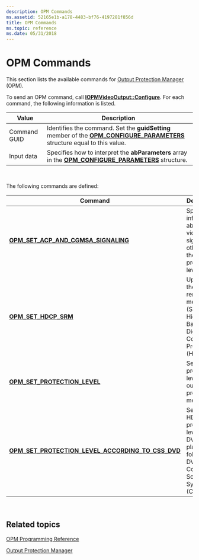 ```yaml
---
description: OPM Commands
ms.assetid: 52165e1b-a178-4483-bf76-4197281f856d
title: OPM Commands
ms.topic: reference
ms.date: 05/31/2018
---
```


# OPM Commands

This section lists the available commands for [Output Protection Manager](output-protection-manager.md) (OPM).

To send an OPM command, call [**IOPMVideoOutput::Configure**](/windows/desktop/api/opmapi/nf-opmapi-iopmvideooutput-configure). For each command, the following information is listed.



| Value             | Description                                                                                                                                                            |
|--------------|-------------------------------------------------------------------------------------------------------------------------------------------------------------|
| Command GUID | Identifies the command. Set the **guidSetting** member of the [**OPM\_CONFIGURE\_PARAMETERS**](/windows/desktop/api/opmapi/ns-opmapi-opm_configure_parameters) structure equal to this value. |
| Input data   | Specifies how to interpret the **abParameters** array in the [**OPM\_CONFIGURE\_PARAMETERS**](/windows/desktop/api/opmapi/ns-opmapi-opm_configure_parameters) structure.                      |



 

The following commands are defined:



| Command                                                                                                       | Description                                                                                         |
|---------------------------------------------------------------------------------------------------------------|-----------------------------------------------------------------------------------------------------|
| [**OPM\_SET\_ACP\_AND\_CGMSA\_SIGNALING**](opm-set-acp-and-cgmsa-signaling.md)                               | Specifies information about the video signal, other than the protection level.                      |
| [**OPM\_SET\_HDCP\_SRM**](opm-set-hdcp-srm.md)                                                               | Updates the system renewability message (SRM) for High-Bandwidth Digital Content Protection (HDCP). |
| [**OPM\_SET\_PROTECTION\_LEVEL**](opm-set-protection-level.md)                                               | Sets the protection level for an output protection mechanism.                                       |
| [**OPM\_SET\_PROTECTION\_LEVEL\_ACCORDING\_TO\_CSS\_DVD**](opm-set-protection-level-according-to-css-dvd.md) | Sets the HDCP protection level for DVD playback, following DVD Content Scramble System (CSS) rules. |



 

## Related topics

<dl> <dt>

[OPM Programming Reference](opm-programming-reference.md)
</dt> <dt>

[Output Protection Manager](output-protection-manager.md)
</dt> </dl>

 

 



